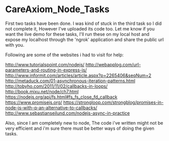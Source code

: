 # CareAxiom_Node_Tasks

First two tasks have been done.
I was kind of stuck in the third task so I did not complete it, However I've uploaded its code too.
Let me know if you want the live demo for these tasks,
I'll run these on my local host and expose my localhost through the 'ngrok' application and share the public url with you.

Following are some of the websites i had to visit for help:

http://www.tutorialspoint.com/nodejs/
http://webapplog.com/url-parameters-and-routing-in-express-js/
http://www.informit.com/articles/article.aspx?p=2265406&seqNum=2
http://metaduck.com/01-asynchronous-iteration-patterns.html
http://tobyho.com/2011/11/02/callbacks-in-loops/
http://book.mixu.net/node/ch7.html
https://nodejs.org/api/fs.html#fs_fs_close_fd_callback
https://www.promisejs.org/
https://strongloop.com/strongblog/promises-in-node-js-with-q-an-alternative-to-callbacks/
http://www.sebastianseilund.com/nodejs-async-in-practice

Also, since I am completely new to node, 
The code i've written might not be very efficient and i'm sure there must be better ways of doing the 
given tasks.
